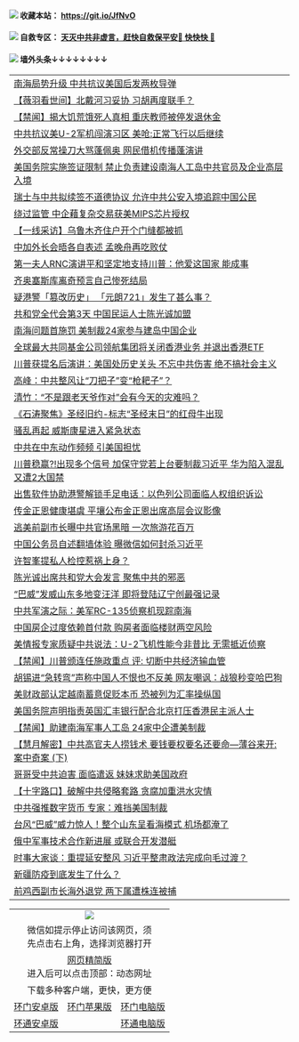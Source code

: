  #### <img src="https://img.icons8.com/color/48/000000/check-all.png"/> 收藏本站： https://git.io/JfNvO 

 #### <img src="https://img.icons8.com/color/48/000000/check-all.png"/> 自救专区： [天灭中共非虚言，赶快自救保平安🍎 快快快 📩](https://github.com/pwgy/td/blob/master/README.md)

 #### <img src="https://img.icons8.com/color/48/000000/check-all.png"/> 墙外头条↓↓↓↓↓↓↓↓ 
<table>  
<tr><td colspan="2" align="left"><a href="https://dwkts8awlbkd7.cloudfront.net/?name=c1216815&key=jdhvxawhshihitwk&from=gy1">南海局势升级 中共抗议美国后发两枚导弹</a></td></tr>
<tr><td colspan="2" align="left"><a href="https://dwkts8awlbkd7.cloudfront.net/?name=c1216829&key=jdhvxawhshihitwk&from=gy1">【薇羽看世间】北戴河习妥协 习胡再度联手？</a></td></tr>
<tr><td colspan="2" align="left"><a href="https://dwkts8awlbkd7.cloudfront.net/?name=c1216885&key=jdhvxawhshihitwk&from=gy1">【禁闻】揭大饥荒饿死人真相 重庆教师被停发退休金</a></td></tr>
<tr><td colspan="2" align="left"><a href="https://dwkts8awlbkd7.cloudfront.net/?name=c1216886&key=jdhvxawhshihitwk&from=gy1">中共抗议美U-2军机闯演习区 美呛:正常飞行以后继续</a></td></tr>
<tr><td colspan="2" align="left"><a href="https://dwkts8awlbkd7.cloudfront.net/?name=c1216901&key=jdhvxawhshihitwk&from=gy1">外交部反常操刀大骂蓬佩奥 网民借机传播蓬演讲</a></td></tr>
<tr><td colspan="2" align="left"><a href="https://dwkts8awlbkd7.cloudfront.net/?name=c1216897&key=jdhvxawhshihitwk&from=gy1">美国务院实施签证限制 禁止负责建设南海人工岛中共官员及企业高层入境</a></td></tr>
<tr><td colspan="2" align="left"><a href="https://dwkts8awlbkd7.cloudfront.net/?name=c1216877&key=jdhvxawhshihitwk&from=gy1">瑞士与中共拟续签不道德协议 允许中共公安入境追踪中国公民</a></td></tr>
<tr><td colspan="2" align="left"><a href="https://dwkts8awlbkd7.cloudfront.net/?name=c1216848&key=jdhvxawhshihitwk&from=gy1">绕过监管 中企藉复杂交易获美MIPS芯片授权</a></td></tr>
<tr><td colspan="2" align="left"><a href="https://dwkts8awlbkd7.cloudfront.net/?name=c1216884&key=jdhvxawhshihitwk&from=gy1">【一线采访】乌鲁木齐住户开个门缝都被抓</a></td></tr>
<tr><td colspan="2" align="left"><a href="https://dwkts8awlbkd7.cloudfront.net/?name=c1216872&key=jdhvxawhshihitwk&from=gy1">中加外长会晤各自表述 孟晚舟再吃败仗</a></td></tr>
<tr><td colspan="2" align="left"><a href="https://dwkts8awlbkd7.cloudfront.net/?name=c1216895&key=jdhvxawhshihitwk&from=gy1">第一夫人RNC演讲平和坚定地支持川普：他爱这国家 能成事</a></td></tr>
<tr><td colspan="2" align="left"><a href="https://dwkts8awlbkd7.cloudfront.net/?name=c1216904&key=jdhvxawhshihitwk&from=gy1">齐奥塞斯库离奇预言自己惨死结局</a></td></tr>
<tr><td colspan="2" align="left"><a href="https://dwkts8awlbkd7.cloudfront.net/?name=c1216880&key=jdhvxawhshihitwk&from=gy1">疑港警「篡改历史」 「元朗721」发生了甚么事？</a></td></tr>
<tr><td colspan="2" align="left"><a href="https://dwkts8awlbkd7.cloudfront.net/?name=c1216875&key=jdhvxawhshihitwk&from=gy1">共和党全代会第3天 中国民运人士陈光诚加盟</a></td></tr>
<tr><td colspan="2" align="left"><a href="https://dwkts8awlbkd7.cloudfront.net/?name=c1216849&key=jdhvxawhshihitwk&from=gy1">南海问题首施罚 美制裁24家参与建岛中国企业</a></td></tr>
<tr><td colspan="2" align="left"><a href="https://dwkts8awlbkd7.cloudfront.net/?name=c1216896&key=jdhvxawhshihitwk&from=gy1">全球最大共同基金公司领航集团将关闭香港业务 并退出香港ETF</a></td></tr>
<tr><td colspan="2" align="left"><a href="https://dwkts8awlbkd7.cloudfront.net/?name=c1216894&key=jdhvxawhshihitwk&from=gy1">川普获提名后演讲：美国处历史关头 不忘中共伤害 绝不搞社会主义</a></td></tr>
<tr><td colspan="2" align="left"><a href="https://dwkts8awlbkd7.cloudfront.net/?name=c1216830&key=jdhvxawhshihitwk&from=gy1">高峰：中共整风让“刀把子”变“枪耙子”？</a></td></tr>
<tr><td colspan="2" align="left"><a href="https://dwkts8awlbkd7.cloudfront.net/?name=c1216817&key=jdhvxawhshihitwk&from=gy1">清竹：“不是跟老天爷作对”会有今天的灾难吗？</a></td></tr>
<tr><td colspan="2" align="left"><a href="https://dwkts8awlbkd7.cloudfront.net/?name=c1216840&key=jdhvxawhshihitwk&from=gy1">《石涛聚焦》圣经旧约-标志“圣经末日”的红母牛出现</a></td></tr>
<tr><td colspan="2" align="left"><a href="https://dwkts8awlbkd7.cloudfront.net/?name=c1216874&key=jdhvxawhshihitwk&from=gy1">骚乱再起 威斯康星进入紧急状态</a></td></tr>
<tr><td colspan="2" align="left"><a href="https://dwkts8awlbkd7.cloudfront.net/?name=c1216855&key=jdhvxawhshihitwk&from=gy1">中共在中东动作频频 引美国担忧</a></td></tr>
<tr><td colspan="2" align="left"><a href="https://dwkts8awlbkd7.cloudfront.net/?name=c1216832&key=jdhvxawhshihitwk&from=gy1">川普稳赢?!出现多个信号 加保守党若上台要制裁习近平 华为陷入混乱又遭2大国禁</a></td></tr>
<tr><td colspan="2" align="left"><a href="https://dwkts8awlbkd7.cloudfront.net/?name=c1216878&key=jdhvxawhshihitwk&from=gy1">出售软件协助港警解锁手足电话：以色列公司面临人权组织诉讼</a></td></tr>
<tr><td colspan="2" align="left"><a href="https://dwkts8awlbkd7.cloudfront.net/?name=c1216831&key=jdhvxawhshihitwk&from=gy1">传金正恩健康堪虞 平壤公布金正恩出席高层会议影像</a></td></tr>
<tr><td colspan="2" align="left"><a href="https://dwkts8awlbkd7.cloudfront.net/?name=c1216828&key=jdhvxawhshihitwk&from=gy1">逃美前副市长曝中共官场黑暗 一次旅游花百万</a></td></tr>
<tr><td colspan="2" align="left"><a href="https://dwkts8awlbkd7.cloudfront.net/?name=c1216873&key=jdhvxawhshihitwk&from=gy1">中国公务员自述翻墙体验 曝微信如何封杀习近平</a></td></tr>
<tr><td colspan="2" align="left"><a href="https://dwkts8awlbkd7.cloudfront.net/?name=c1216879&key=jdhvxawhshihitwk&from=gy1">许智峯提私人检控惹祸上身？</a></td></tr>
<tr><td colspan="2" align="left"><a href="https://dwkts8awlbkd7.cloudfront.net/?name=c1216846&key=jdhvxawhshihitwk&from=gy1">陈光诚出席共和党大会发言 聚焦中共的邪恶</a></td></tr>
<tr><td colspan="2" align="left"><a href="https://dwkts8awlbkd7.cloudfront.net/?name=c1216887&key=jdhvxawhshihitwk&from=gy1">“巴威”发威山东多地变汪洋 即将登陆辽宁创最强记录</a></td></tr>
<tr><td colspan="2" align="left"><a href="https://dwkts8awlbkd7.cloudfront.net/?name=c1216876&key=jdhvxawhshihitwk&from=gy1">中共军演之际：美军RC-135侦察机现踪南海</a></td></tr>
<tr><td colspan="2" align="left"><a href="https://dwkts8awlbkd7.cloudfront.net/?name=c1216889&key=jdhvxawhshihitwk&from=gy1">中国房企过度依赖首付款 购房者面临楼财两空风险</a></td></tr>
<tr><td colspan="2" align="left"><a href="https://dwkts8awlbkd7.cloudfront.net/?name=c1216824&key=jdhvxawhshihitwk&from=gy1">美情报专家质疑中共说法：U-2飞机性能今非昔比 无需抵近侦察</a></td></tr>
<tr><td colspan="2" align="left"><a href="https://dwkts8awlbkd7.cloudfront.net/?name=c1216850&key=jdhvxawhshihitwk&from=gy1">【禁闻】川普颁连任施政重点 评: 切断中共经济输血管</a></td></tr>
<tr><td colspan="2" align="left"><a href="https://dwkts8awlbkd7.cloudfront.net/?name=c1216891&key=jdhvxawhshihitwk&from=gy1">胡锡进“急转弯”声称中国人不恨也不反美 网友嘲讽：战狼秒变哈巴狗</a></td></tr>
<tr><td colspan="2" align="left"><a href="https://dwkts8awlbkd7.cloudfront.net/?name=c1216835&key=jdhvxawhshihitwk&from=gy1">美财政部认定越南蓄意促贬本币 恐被列为汇率操纵国</a></td></tr>
<tr><td colspan="2" align="left"><a href="https://dwkts8awlbkd7.cloudfront.net/?name=c1216823&key=jdhvxawhshihitwk&from=gy1">美国务院声明指责英国汇丰银行配合北京打压香港民主派人士</a></td></tr>
<tr><td colspan="2" align="left"><a href="https://dwkts8awlbkd7.cloudfront.net/?name=c1216858&key=jdhvxawhshihitwk&from=gy1">【禁闻】助建南海军事人工岛 24家中企遭美制裁</a></td></tr>
<tr><td colspan="2" align="left"><a href="https://dwkts8awlbkd7.cloudfront.net/?name=c1216852&key=jdhvxawhshihitwk&from=gy1">【慧月解密】中共高官夫人捞钱术 要钱要权要名还要命—薄谷来开:案中奇案 (下)</a></td></tr>
<tr><td colspan="2" align="left"><a href="https://dwkts8awlbkd7.cloudfront.net/?name=c1216857&key=jdhvxawhshihitwk&from=gy1">哥哥受中共迫害 面临遣返 妹妹求助美国政府</a></td></tr>
<tr><td colspan="2" align="left"><a href="https://dwkts8awlbkd7.cloudfront.net/?name=c1216838&key=jdhvxawhshihitwk&from=gy1">【十字路口】破解中共侵略套路 贪腐加重洪水灾情</a></td></tr>
<tr><td colspan="2" align="left"><a href="https://dwkts8awlbkd7.cloudfront.net/?name=c1216859&key=jdhvxawhshihitwk&from=gy1">中共强推数字货币 专家：难挡美国制裁</a></td></tr>
<tr><td colspan="2" align="left"><a href="https://dwkts8awlbkd7.cloudfront.net/?name=c1216890&key=jdhvxawhshihitwk&from=gy1">台风“巴威”威力惊人！整个山东呈看海模式 机场都淹了</a></td></tr>
<tr><td colspan="2" align="left"><a href="https://dwkts8awlbkd7.cloudfront.net/?name=c1216826&key=jdhvxawhshihitwk&from=gy1">俄中军事技术合作新进展 或联合开发潜艇</a></td></tr>
<tr><td colspan="2" align="left"><a href="https://dwkts8awlbkd7.cloudfront.net/?name=c1216881&key=jdhvxawhshihitwk&from=gy1">时事大家谈：重提延安整风 习近平整肃政法完成向毛过渡？</a></td></tr>
<tr><td colspan="2" align="left"><a href="https://dwkts8awlbkd7.cloudfront.net/?name=c1216863&key=jdhvxawhshihitwk&from=gy1">新疆防疫到底发生了什么？</a></td></tr>
<tr><td colspan="2" align="left"><a href="https://dwkts8awlbkd7.cloudfront.net/?name=c1216882&key=jdhvxawhshihitwk&from=gy1">前鸡西副市长海外退党 两下属遭株连被捕</a></td></tr>

  </table>
  
  <table>
  <tr>
    <td colspan="3" align="center"><img src="https://cdn.jsdelivr.net/gh/opipe/up/oGate65.jpg"/></td>
  </tr>
  <tr>
    <td colspan="3" align="center">微信如提示停止访问该网页，须<br/>先点击右上角，选择浏览器打开</td>
  <tr>
  <tr>
    <td colspan="3" align="center"><a href="https://gitcdn.xyz/cdn/otiny/up/master/show005.htm">网页精简版</a><br/>进入后可以点击顶部：动态网址</td>
  </tr>
  <tr>
    <td colspan="3" align="center">下载多种客户端，更快，更方便</td>
  <tr>
  <tr>
    <td align="center"><a href="https://cdn.jsdelivr.net/gh/opipe/up/oGatea.apk">环门安卓版</a></td>
    <td align="center"><a href="https://x.co/odisk">环门苹果版</a></td>
    <td align="center"><a href="https://cdn.jsdelivr.net/gh/opipe/up/oGate.zip">环门电脑版</a></td>
  </tr>
  <tr>
    <td align="center"><a href="https://cdn.jsdelivr.net/gh/opipe/up/oPipe.apk">环通安卓版</a></td>
    <td align="center"></td>
    <td align="center"><a href="https://raw.githubusercontent.com/opipe/up/master/oPipe.zip">环通电脑版</a></td>
  </tr>
  
</table>
